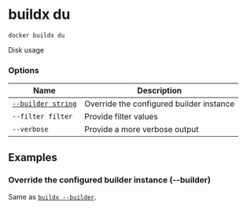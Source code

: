 # buildx du

```
docker buildx du
```

<!---MARKER_GEN_START-->
Disk usage

### Options

| Name | Description |
| --- | --- |
| [`--builder string`](#builder) | Override the configured builder instance |
| `--filter filter` | Provide filter values |
| `--verbose` | Provide a more verbose output |


<!---MARKER_GEN_END-->

## Examples

### <a name="builder"></a> Override the configured builder instance (--builder)

Same as [`buildx --builder`](buildx.md#builder).
